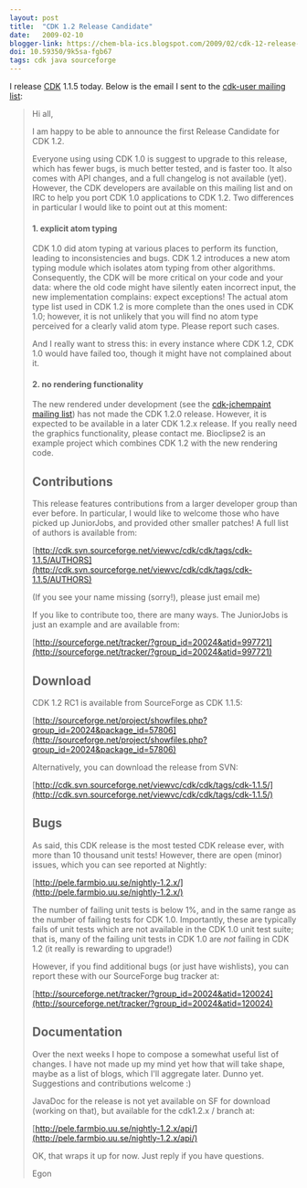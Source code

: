 ```yaml
---
layout: post
title:  "CDK 1.2 Release Candidate"
date:   2009-02-10
blogger-link: https://chem-bla-ics.blogspot.com/2009/02/cdk-12-release-candidate.html
doi: 10.59350/9k5sa-fgb67
tags: cdk java sourceforge
---
```


I release [CDK](http://cdk.sf.net/) 1.1.5 today. Below is the email I sent to the
[cdk-user mailing list](http://sourceforge.net/mailarchive/forum.php?forum_name=cdk-user):

> Hi all,
>
> I am happy to be able to announce the first Release Candidate for CDK 1.2.
>
> Everyone using using CDK 1.0 is suggest to upgrade to this release,
> which has fewer bugs, is much better tested, and is faster too. It
> also comes with API changes, and a full changelog is not available
> (yet). However, the CDK developers are available on this mailing list
> and on IRC to help you port CDK 1.0 applications to CDK 1.2. Two
> differences in particular I would like to point out at this moment:
>
> #### 1. explicit atom typing
>
> CDK 1.0 did atom typing at various places to perform its function,
> leading to inconsistencies and bugs. CDK 1.2 introduces a new atom
> typing module which isolates atom typing from other algorithms.
> Consequently, the CDK will be more critical on your code and your
> data: where the old code might have silently eaten incorrect input,
> the new implementation complains: expect exceptions! The actual atom
> type list used in CDK 1.2 is more complete than the ones used in CDK
> 1.0; however, it is not unlikely that you will find no atom type
> perceived for a clearly valid atom type. Please report such cases.
>
> And I really want to stress this: in every instance where CDK 1.2, CDK
> 1.0 would have failed too, though it might have not complained about
> it.
>
> #### 2. no rendering functionality
>
> The new rendered under development (see the [cdk-jchempaint mailing
> list](http://sourceforge.net/mailarchive/forum.php?forum_name=cdk-jchempaint))
> has not made the CDK 1.2.0 release. However, it is expected to
> be available in a later CDK 1.2.x release. If you really need the
> graphics functionality, please contact me. Bioclipse2 is an example
> project which combines CDK 1.2 with the new rendering code.
>
> ## Contributions
>
> This release features contributions from a larger developer group than
> ever before. In particular, I would like to welcome those who have
> picked up JuniorJobs, and provided other smaller patches! A full list
> of authors is available from:
>
>  [http://cdk.svn.sourceforge.net/viewvc/cdk/cdk/tags/cdk-1.1.5/AUTHORS](http://cdk.svn.sourceforge.net/viewvc/cdk/cdk/tags/cdk-1.1.5/AUTHORS)
>
> (If you see your name missing (sorry!), please just email me)
>
> If you like to contribute too, there are many ways. The JuniorJobs is
> just an example and are available from:
>
>  [http://sourceforge.net/tracker/?group_id=20024&atid=997721](http://sourceforge.net/tracker/?group_id=20024&atid=997721)
>
> ## Download
>
> CDK 1.2 RC1 is available from SourceForge as CDK 1.1.5:
>
>  [http://sourceforge.net/project/showfiles.php?group_id=20024&package_id=57806](http://sourceforge.net/project/showfiles.php?group_id=20024&package_id=57806)
>
> Alternatively, you can download the release from SVN:
>
>  [http://cdk.svn.sourceforge.net/viewvc/cdk/cdk/tags/cdk-1.1.5/](http://cdk.svn.sourceforge.net/viewvc/cdk/cdk/tags/cdk-1.1.5/)
>
> ## Bugs
>
> As said, this CDK release is the most tested CDK release ever, with
> more than 10 thousand unit tests! However, there are open (minor)
> issues, which you can see reported at Nightly:
>
>  [http://pele.farmbio.uu.se/nightly-1.2.x/](http://pele.farmbio.uu.se/nightly-1.2.x/)
>
> The number of failing unit tests is below 1%, and in the same range as
> the number of failing tests for CDK 1.0. Importantly, these are
> typically fails of unit tests which are not available in the CDK 1.0
> unit test suite; that is, many of the failing unit tests in CDK 1.0
> are *not* failing in CDK 1.2 (it really is rewarding to upgrade!)
>
> However, if you find additional bugs (or just have wishlists), you can
> report these with our SourceForge bug tracker at:
>
>  [http://sourceforge.net/tracker/?group_id=20024&atid=120024](http://sourceforge.net/tracker/?group_id=20024&atid=120024)
>
> ## Documentation
>
> Over the next weeks I hope to compose a somewhat useful list of
> changes. I have not made up my mind yet how that will take shape,
> maybe as a list of blogs, which I'll aggregate later. Dunno yet.
> Suggestions and contributions welcome :)
>
> JavaDoc for the release is not yet available on SF for download
> (working on that), but available for the cdk1.2.x / branch at:
>
>  [http://pele.farmbio.uu.se/nightly-1.2.x/api/](http://pele.farmbio.uu.se/nightly-1.2.x/api/)
>
> OK, that wraps it up for now. Just reply if you have questions.
>
> Egon
